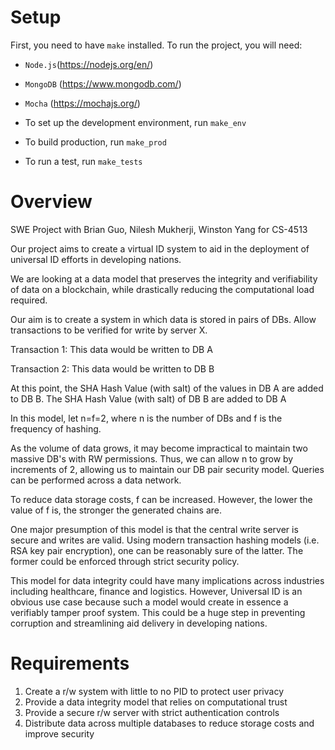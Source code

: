 # Setup

First, you need to have `make` installed. To run the project, you will need:
* `Node.js`(https://nodejs.org/en/)
* `MongoDB` (https://www.mongodb.com/)
* `Mocha` (https://mochajs.org/) 
  
* To set up the development environment, run `make_env`
* To build production, run `make_prod`
* To run a test, run `make_tests`

# Overview
SWE Project with Brian Guo, Nilesh Mukherji, Winston Yang for CS-4513

Our project aims to create a virtual ID system to aid in the deployment of universal ID efforts in developing nations.

We are looking at a data model that preserves the integrity and verifiability of data on a blockchain, while drastically reducing the computational load required.

Our aim is to create a system in which data is stored in pairs of DBs. Allow transactions to be verified for write by server X. 

Transaction 1: This data would be written to DB A

Transaction 2: This data would be written to DB B

At this point, the SHA Hash Value (with salt) of the values in DB A are added to DB B. The SHA Hash Value (with salt) of DB B are added to DB A

In this model, let n=f=2, where n is the number of DBs and f is the frequency of hashing.

As the volume of data grows, it may become impractical to maintain two massive DB's with RW permissions. Thus, we can allow n to grow by increments of 2, allowing us to maintain our DB pair security model. Queries can be performed across a data network. 

To reduce data storage costs, f can be increased. However, the lower the value of f is, the stronger the generated chains are. 

One major presumption of this model is that the central write server is secure and writes are valid. Using modern transaction hashing models (i.e. RSA key pair encryption), one can be reasonably sure of the latter. The former could be enforced through strict security policy.

This model for data integrity could have many implications across industries including healthcare, finance and logistics. However, Universal ID is an obvious use case because such a model would create in essence a verifiably tamper proof system. This could be a huge step in preventing corruption and streamlining aid delivery in developing nations. 

# Requirements
1. Create a r/w system with little to no PID to protect user privacy
2. Provide a data integrity model that relies on computational trust
3. Provide a secure r/w server with strict authentication controls
4. Distribute data across multiple databases to reduce storage costs and improve security
